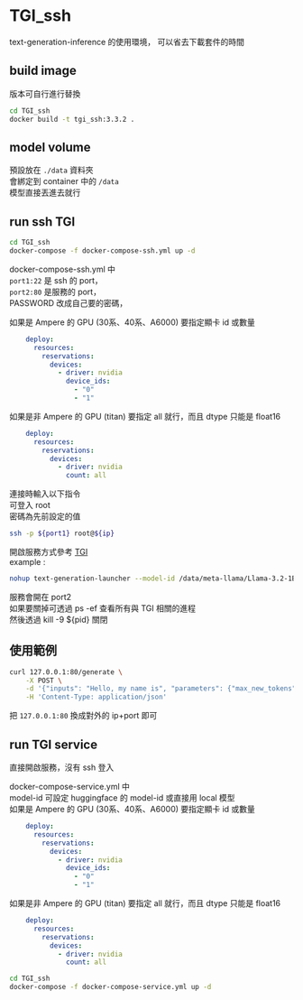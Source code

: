 # TGI_ssh
text-generation-inference 的使用環境，
可以省去下載套件的時間

## build image
版本可自行進行替換
```bash
cd TGI_ssh
docker build -t tgi_ssh:3.3.2 .
```

## model volume
預設放在 `./data` 資料夾  
會綁定到 container 中的 `/data`   
模型直接丟進去就行  

## run ssh TGI
```bash
cd TGI_ssh
docker-compose -f docker-compose-ssh.yml up -d
```
docker-compose-ssh.yml 中  
`port1:22` 是 ssh 的 port，  
`port2:80` 是服務的 port，  
PASSWORD 改成自己要的密碼，

如果是 Ampere 的 GPU (30系、40系、A6000) 要指定顯卡 id 或數量
```yaml
    deploy:
      resources:
        reservations:
          devices:
            - driver: nvidia
              device_ids:
                - "0"
                - "1"
```
如果是非 Ampere 的 GPU (titan) 要指定 all 就行，而且 dtype 只能是 float16
```yaml
    deploy:
      resources:
        reservations:
          devices:
            - driver: nvidia
              count: all
```

連接時輸入以下指令  
可登入 root  
密碼為先前設定的值
```bash
ssh -p ${port1} root@${ip}
```

開啟服務方式參考 [TGI](https://huggingface.co/docs/text-generation-inference/basic_tutorials/using_cli)  
example : 
```bash
nohup text-generation-launcher --model-id /data/meta-llama/Llama-3.2-1B --trust-remote-code --dtype bfloat16 --max-input-length 8191 --max-total-tokens 8192 --max-batch-prefill-tokens 8192 > tgi.log 2>&1 &
```
服務會開在 port2  
如果要關掉可透過 ps -ef 查看所有與 TGI 相關的進程  
然後透過 kill -9 ${pid} 關閉


## 使用範例

```bash
curl 127.0.0.1:80/generate \
    -X POST \
    -d '{"inputs": "Hello, my name is", "parameters": {"max_new_tokens": 10}}' \
    -H 'Content-Type: application/json'
```
把 `127.0.0.1:80` 換成對外的 ip+port 即可


## run TGI service
直接開啟服務，沒有 ssh 登入  

docker-compose-service.yml 中  
model-id 可設定 huggingface 的 model-id 或直接用 local 模型  
如果是 Ampere 的 GPU (30系、40系、A6000) 要指定顯卡 id 或數量
```yaml
    deploy:
      resources:
        reservations:
          devices:
            - driver: nvidia
              device_ids:
                - "0"
                - "1"
```
如果是非 Ampere 的 GPU (titan) 要指定 all 就行，而且 dtype 只能是 float16
```yaml
    deploy:
      resources:
        reservations:
          devices:
            - driver: nvidia
              count: all
```
```bash
cd TGI_ssh
docker-compose -f docker-compose-service.yml up -d
```
